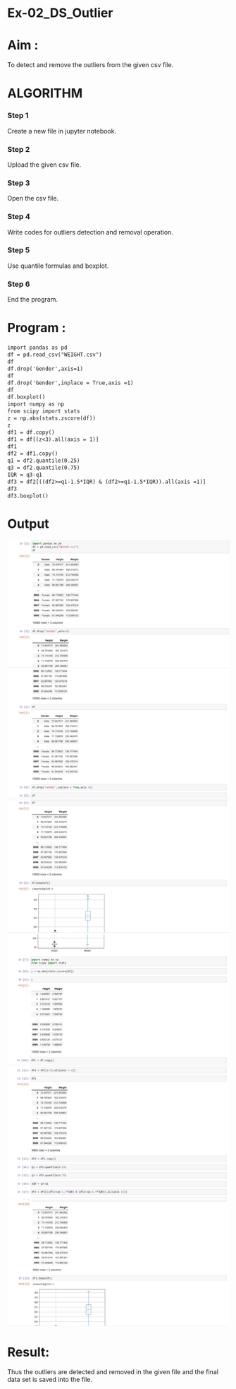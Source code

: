 # Ex-02_DS_Outlier

# Aim :
To detect and remove the outliers from the given csv file.

# ALGORITHM

### Step 1
Create a new file in jupyter notebook.

### Step 2
Upload the given csv file.

### Step 3
Open the csv file.

### Step 4
Write codes for outliers detection and removal operation.

### Step 5
Use quantile formulas and boxplot.

### Step 6
End the program.

# Program :
```
import pandas as pd
df = pd.read_csv("WEIGHT.csv")
df
df.drop('Gender',axis=1)
df
df.drop('Gender',inplace = True,axis =1)
df
df.boxplot()
import numpy as np
from scipy import stats
z = np.abs(stats.zscore(df))
z
df1 = df.copy()
df1 = df[(z<3).all(axis = 1)]
df1
df2 = df1.copy()
q1 = df2.quantile(0.25)
q3 = df2.quantile(0.75)
IQR = q3-q1
df3 = df2[((df2>=q1-1.5*IQR) & (df2>=q1-1.5*IQR)).all(axis =1)]
df3
df3.boxplot()
```
# Output
![img](scr1.png)
![img](scr2.png)
![img](scr3.png)
![img](scr4.png)
![img](scr5.png)
![img](scr6.png)

# Result:
Thus the outliers are detected and removed in the given file and the final data set is saved into the file.
